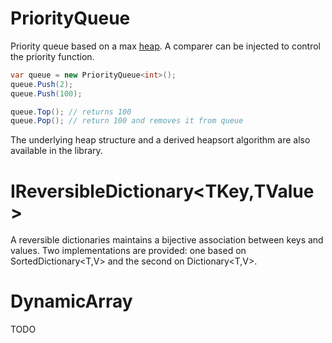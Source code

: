 # PriorityQueue

Priority queue based on a max [heap](http://en.wikipedia.org/wiki/Heap_(data_structure)). A comparer can be injected to control the priority function.
```csharp
var queue = new PriorityQueue<int>();
queue.Push(2);
queue.Push(100);

queue.Top(); // returns 100
queue.Pop(); // return 100 and removes it from queue
```

The underlying heap structure and a derived heapsort algorithm are also available in the library.

# IReversibleDictionary<TKey,TValue>
A reversible dictionaries maintains a bijective association between keys and values. Two implementations are provided: one based on SortedDictionary<T,V> and the second on Dictionary<T,V>.

# DynamicArray
TODO
